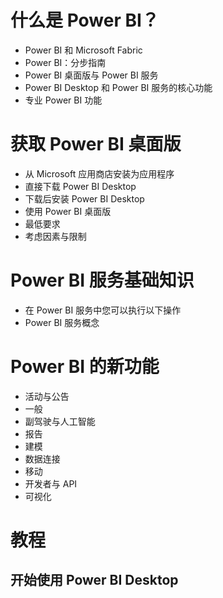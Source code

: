 # 什么是 Power BI？
* Power BI 和 Microsoft Fabric
* Power BI：分步指南
* Power BI 桌面版与 Power BI 服务
* Power BI Desktop 和 Power BI 服务的核心功能
* 专业 Power BI 功能

# 获取 Power BI 桌面版
* 从 Microsoft 应用商店安装为应用程序
* 直接下载 Power BI Desktop
* 下载后安装 Power BI Desktop
* 使用 Power BI 桌面版
* 最低要求
* 考虑因素与限制

# Power BI 服务基础知识
* 在 Power BI 服务中您可以执行以下操作
* Power BI 服务概念

# Power BI 的新功能
* 活动与公告
* 一般
* 副驾驶与人工智能
* 报告
* 建模
* 数据连接
* 移动
* 开发者与 API
* 可视化

# 教程
## 开始使用 Power BI Desktop
